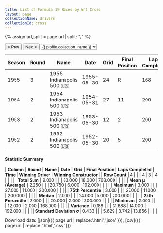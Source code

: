 ```yaml
---
title: List of Formula 1® Races by Art Cross
layout: page
collectionName: drivers
collectionId: cross
---
```


{% assign url_split = page.url | split: "/" %}
<div id="collection-navigation">
<button onclick="selector.options[selector.selectedIndex-1].value && (window.location = selector.options[selector.selectedIndex-1].value);">&lt; Prev</button>
<button onclick="selector.options[selector.selectedIndex+1].value && (window.location = selector.options[selector.selectedIndex+1].value);">Next &gt;</button>
<select id="selector" onchange="this.options[this.selectedIndex].value && (window.location = this.options[this.selectedIndex].value);">
  {% for collectionId in site.data[page.collectionName].refs %}
    {% if collectionId == page.collectionId %}
      {% assign selected = "selected" %}
    {% else %}
      {% assign selected = "" %}
    {% endif %}
    {% assign profile = site.data[page.collectionName][collectionId].profile %}
    <option value="/f1/{{ page.collectionName }}/{{ collectionId }}/{{ url_split[4] }}" {{ selected }}>{{ profile.collection_name }}</option>
  {% endfor %}
</select>
</div>

| Season | Round | Name | Date | Grid | Final Position | Laps Completed | Time | Winning Driver | Winning Constructor |
|--|--|--|--|--|--|--|--|--|--|
| 1955 | 3 | 1955 Indianapolis 500 🇺🇸 | 1955-05-30 | 24 | R | 168 |   | Bob Sweikert 🇺🇸 | Kurtis Kraft 🇺🇸 |
| 1954 | 2 | 1954 Indianapolis 500 🇺🇸 | 1954-05-31 | 27 | 11 | 200 | +8:22.19 | Bill Vukovich 🇺🇸 | Kurtis Kraft 🇺🇸 |
| 1953 | 2 | 1953 Indianapolis 500 🇺🇸 | 1953-05-30 | 12 | 2 | 200 | +3:30.87 | Bill Vukovich 🇺🇸 | Kurtis Kraft 🇺🇸 |
| 1952 | 2 | 1952 Indianapolis 500 🇺🇸 | 1952-05-30 | 20 | 5 | 200 | +8:40.15 | Troy Ruttman 🇺🇸 | Kuzma 🇺🇸 |

#### Statistic Summary

| **Column** | **Round** | **Name** | **Date** | **Grid** | **Final Position** | **Laps Completed** | **Time** | **Winning Driver** | **Winning Constructor** |
| **Row Count** | 4 |  |  | 4 | 3 | 4 |  |  |  |
| **Total Sum** | 9.000 |  |  | 83.000 | 18.000 | 768.000 |  |  |  |
| **Mean μ (Average)** | 2.250 |  |  | 20.750 | 6.000 | 192.000 |  |  |  |
| **Maximum** | 3.000 |  |  | 27.000 | 11.000 | 200.000 |  |  |  |
| **75th Percentile** | 3.000 |  |  | 27.000 | 11.000 | 200.000 |  |  |  |
| **Median** | 2.000 |  |  | 24.000 | 5.000 | 200.000 |  |  |  |
| **25th Percentile** | 2.000 |  |  | 20.000 | 2.000 | 200.000 |  |  |  |
| **Minimum** | 2.000 |  |  | 12.000 | 2.000 | 168.000 |  |  |  |
| **Variance** | 0.188 |  |  | 31.688 | 14.000 | 192.000 |  |  |  |
| **Standard Deviation σ** | 0.433 |  |  | 5.629 | 3.742 | 13.856 |  |  |  |

Download data: [json]({{ page.url | replace:'.html','.json' }}), [csv]({{ page.url | replace:'.html','.csv' }})
